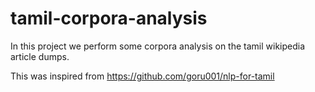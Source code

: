 # tamil-corpora-analysis

In this project we perform some corpora analysis on the tamil wikipedia article dumps.

This was inspired from https://github.com/goru001/nlp-for-tamil
